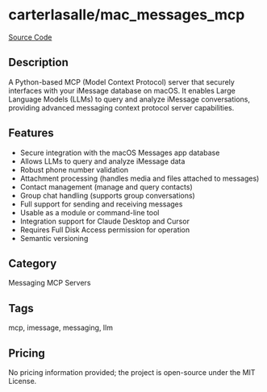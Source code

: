 # carterlasalle/mac_messages_mcp

[Source Code](https://github.com/carterlasalle/mac_messages_mcp)

## Description
A Python-based MCP (Model Context Protocol) server that securely interfaces with your iMessage database on macOS. It enables Large Language Models (LLMs) to query and analyze iMessage conversations, providing advanced messaging context protocol server capabilities.

## Features
- Secure integration with the macOS Messages app database
- Allows LLMs to query and analyze iMessage data
- Robust phone number validation
- Attachment processing (handles media and files attached to messages)
- Contact management (manage and query contacts)
- Group chat handling (supports group conversations)
- Full support for sending and receiving messages
- Usable as a module or command-line tool
- Integration support for Claude Desktop and Cursor
- Requires Full Disk Access permission for operation
- Semantic versioning

## Category
Messaging MCP Servers

## Tags
mcp, imessage, messaging, llm

## Pricing
No pricing information provided; the project is open-source under the MIT License.